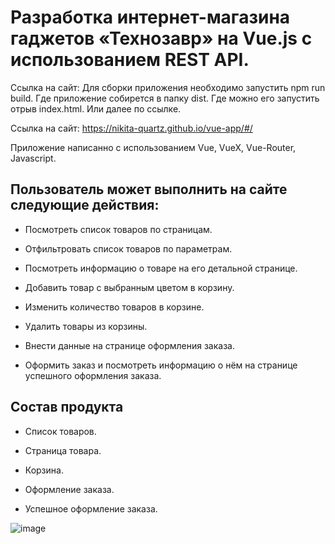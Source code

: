 # Разработка интернет-магазина гаджетов «Технозавр» на Vue.js с использованием REST API.



Ссылка на сайт:
Для сборки приложения необходимо запустить npm run build. Где приложение собирется в папку dist. Где можно его запустить отрыв index.html. Или далее по ссылке.

Ссылка на сайт: https://nikita-quartz.github.io/vue-app/#/

Приложение написанно с использованием Vue, VueX, Vue-Router, Javascript.


## Пользователь может выполнить на сайте следующие действия: 

+ Посмотреть список товаров по страницам.

+ Отфильтровать список товаров по параметрам.

+ Посмотреть информацию о товаре на его детальной странице.

+ Добавить товар с выбранным цветом в корзину.

+ Изменить количество товаров в корзине.

+ Удалить товары из корзины.

+ Внести данные на странице оформления заказа.

+ Оформить заказ и посмотреть информацию о нём на странице успешного оформления заказа. 

## Состав продукта

+ Список товаров.

+ Страница товара.

+ Корзина.

+ Оформление заказа.

+ Успешное оформление заказа.

![image](https://user-images.githubusercontent.com/72502985/190435688-d9a17b07-545d-41dc-9210-7f39d7cec997.png)
